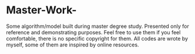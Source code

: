 # Master-Work-
Some algorithm/model built during master degree study.
Presented only for reference and demonstrating purposes.
Feel free to use them if you feel comfortable, there is no specific copyright for them.
All codes are wrote by myself, some of them are inspired by online resources.
